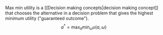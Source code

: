 Max min utility is a [[Decision making concepts|decision making concept]] that chooses the alternative in a decision problem that gives the highest minimum utility ("guaranteed outcome").
$$a^* = \max_a \min_\omega u(a,\omega)$$